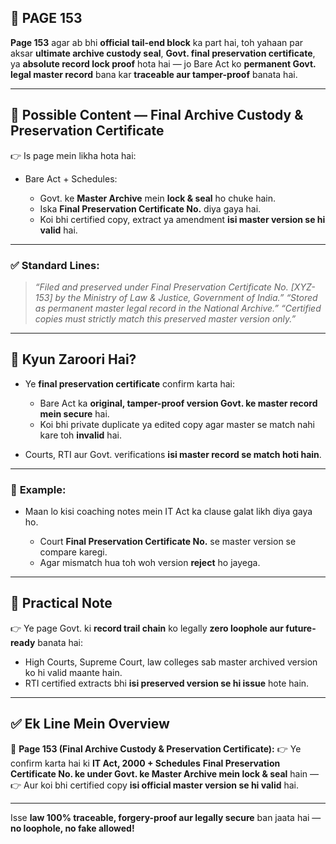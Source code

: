 ## 📄 **PAGE 153**

**Page 153** agar ab bhi **official tail-end block** ka part hai, toh yahaan par aksar **ultimate archive custody seal**, **Govt. final preservation certificate**, ya **absolute record lock proof** hota hai — jo Bare Act ko **permanent Govt. legal master record** bana kar **traceable aur tamper-proof** banata hai.

---

## 🔹 **Possible Content — Final Archive Custody & Preservation Certificate**

👉 Is page mein likha hota hai:

* Bare Act + Schedules:

  * Govt. ke **Master Archive** mein **lock & seal** ho chuke hain.
  * Iska **Final Preservation Certificate No.** diya gaya hai.
  * Koi bhi certified copy, extract ya amendment **isi master version se hi valid** hai.

---

### ✅ **Standard Lines:**

> *“Filed and preserved under Final Preservation Certificate No. \[XYZ-153] by the Ministry of Law & Justice, Government of India.”*
> *“Stored as permanent master legal record in the National Archive.”*
> *“Certified copies must strictly match this preserved master version only.”*

---

## 🔹 **Kyun Zaroori Hai?**

* Ye **final preservation certificate** confirm karta hai:

  * Bare Act ka **original, tamper-proof version Govt. ke master record mein secure** hai.
  * Koi bhi private duplicate ya edited copy agar master se match nahi kare toh **invalid** hai.
* Courts, RTI aur Govt. verifications **isi master record se match hoti hain**.

---

### 🧩 **Example:**

* Maan lo kisi coaching notes mein IT Act ka clause galat likh diya gaya ho.

  * Court **Final Preservation Certificate No.** se master version se compare karegi.
  * Agar mismatch hua toh woh version **reject** ho jayega.

---

## 🔹 **Practical Note**

👉 Ye page Govt. ki **record trail chain** ko legally **zero loophole aur future-ready** banata hai:

* High Courts, Supreme Court, law colleges sab master archived version ko hi valid maante hain.
* RTI certified extracts bhi **isi preserved version se hi issue** hote hain.

---

## ✅ **Ek Line Mein Overview**

📌 **Page 153 (Final Archive Custody & Preservation Certificate):**
👉 Ye confirm karta hai ki **IT Act, 2000 + Schedules** **Final Preservation Certificate No. ke under Govt. ke Master Archive mein lock & seal** hain —
👉 Aur koi bhi certified copy **isi official master version se hi valid** hai.

---

Isse **law 100% traceable, forgery-proof aur legally secure** ban jaata hai — **no loophole, no fake allowed!**
